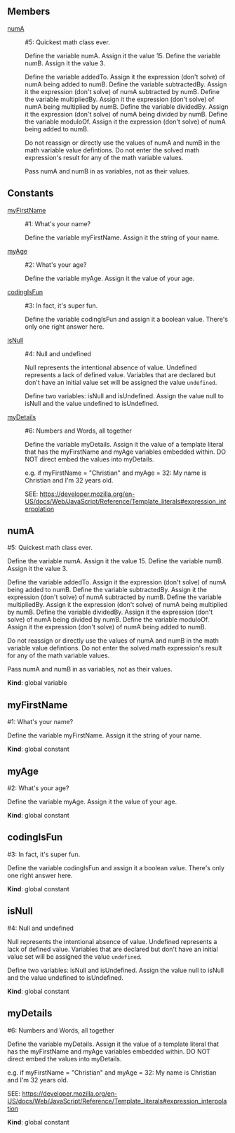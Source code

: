 ## Members

<dl>
<dt><a href="#numA">numA</a></dt>
<dd><p>#5: Quickest math class ever.</p>
<p>Define the variable numA. Assign it the value 15.
Define the variable numB. Assign it the value 3.</p>
<p>Define the variable addedTo. Assign it the expression (don&#39;t solve) of numA being added to numB.
Define the variable subtractedBy. Assign it the expression (don&#39;t solve) of numA subtracted by numB.
Define the variable multipliedBy. Assign it the expression (don&#39;t solve) of numA being multiplied by numB.
Define the variable dividedBy. Assign it the expression (don&#39;t solve) of numA being divided by numB.
Define the variable moduloOf. Assign it the expression (don&#39;t solve) of numA being added to numB.</p>
<p>Do not reassign or directly use the values of numA and numB in the math variable value defintions.
Do not enter the solved math expression&#39;s result for any of the math variable values.</p>
<p>Pass numA and numB in as variables, not as their values.</p>
</dd>
</dl>

## Constants

<dl>
<dt><a href="#myFirstName">myFirstName</a></dt>
<dd><p>#1: What&#39;s your name?</p>
<p>Define the variable myFirstName.
Assign it the string of your name.</p>
</dd>
<dt><a href="#myAge">myAge</a></dt>
<dd><p>#2: What&#39;s your age?</p>
<p>Define the variable myAge.
Assign it the value of your age.</p>
</dd>
<dt><a href="#codingIsFun">codingIsFun</a></dt>
<dd><p>#3: In fact, it&#39;s super fun.</p>
<p>Define the variable codingIsFun and assign it a boolean value.
There&#39;s only one right answer here.</p>
</dd>
<dt><a href="#isNull">isNull</a></dt>
<dd><p>#4: Null and undefined</p>
<p>Null represents the intentional absence of value.
Undefined represents a lack of defined value. Variables that are declared but don&#39;t have an initial value set will be assigned the value <code>undefined</code>.</p>
<p>Define two variables: isNull and isUndefined.
Assign the value null to isNull and the value undefined to isUndefined.</p>
</dd>
<dt><a href="#myDetails">myDetails</a></dt>
<dd><p>#6: Numbers and Words, all together</p>
<p>Define the variable myDetails.
Assign it the value of a template literal that has the myFirstName and myAge variables embedded within. DO NOT direct embed the values into myDetails.</p>
<p>e.g. if myFirstName = &quot;Christian&quot; and myAge = 32:
My name is Christian and I&#39;m 32 years old.</p>
<p>SEE: <a href="https://developer.mozilla.org/en-US/docs/Web/JavaScript/Reference/Template_literals#expression_interpolation">https://developer.mozilla.org/en-US/docs/Web/JavaScript/Reference/Template_literals#expression_interpolation</a></p>
</dd>
</dl>

<a name="numA"></a>

## numA
#5: Quickest math class ever.

Define the variable numA. Assign it the value 15.
Define the variable numB. Assign it the value 3.

Define the variable addedTo. Assign it the expression (don't solve) of numA being added to numB.
Define the variable subtractedBy. Assign it the expression (don't solve) of numA subtracted by numB.
Define the variable multipliedBy. Assign it the expression (don't solve) of numA being multiplied by numB.
Define the variable dividedBy. Assign it the expression (don't solve) of numA being divided by numB.
Define the variable moduloOf. Assign it the expression (don't solve) of numA being added to numB.

Do not reassign or directly use the values of numA and numB in the math variable value defintions.
Do not enter the solved math expression's result for any of the math variable values.

Pass numA and numB in as variables, not as their values.

**Kind**: global variable  
<a name="myFirstName"></a>

## myFirstName
#1: What's your name?

Define the variable myFirstName.
Assign it the string of your name.

**Kind**: global constant  
<a name="myAge"></a>

## myAge
#2: What's your age?

Define the variable myAge.
Assign it the value of your age.

**Kind**: global constant  
<a name="codingIsFun"></a>

## codingIsFun
#3: In fact, it's super fun.

Define the variable codingIsFun and assign it a boolean value.
There's only one right answer here.

**Kind**: global constant  
<a name="isNull"></a>

## isNull
#4: Null and undefined

Null represents the intentional absence of value.
Undefined represents a lack of defined value. Variables that are declared but don't have an initial value set will be assigned the value `undefined`.

Define two variables: isNull and isUndefined.
Assign the value null to isNull and the value undefined to isUndefined.

**Kind**: global constant  
<a name="myDetails"></a>

## myDetails
#6: Numbers and Words, all together

Define the variable myDetails.
Assign it the value of a template literal that has the myFirstName and myAge variables embedded within. DO NOT direct embed the values into myDetails.

e.g. if myFirstName = "Christian" and myAge = 32:
My name is Christian and I'm 32 years old.

SEE: https://developer.mozilla.org/en-US/docs/Web/JavaScript/Reference/Template_literals#expression_interpolation

**Kind**: global constant  

